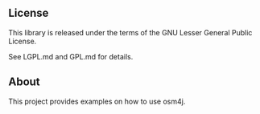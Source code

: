 ## License

This library is released under the terms of the GNU Lesser General Public
License.

See LGPL.md and GPL.md for details.

## About

This project provides examples on how to use osm4j.
